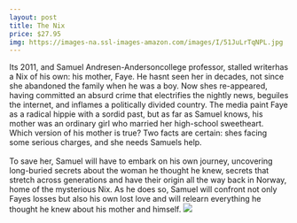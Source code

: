 ```yaml
--- 
layout: post 
title: The Nix
price: $27.95
img: https://images-na.ssl-images-amazon.com/images/I/51JuLrTqNPL.jpg
--- 
```

Its 2011, and Samuel Andresen-Andersoncollege professor, stalled writerhas a Nix of his own: his mother, Faye. He hasnt seen her in decades, not since she abandoned the family when he was a boy. Now shes re-appeared, having committed an absurd crime that electrifies the nightly news, beguiles the internet, and inflames a politically divided country. The media paint Faye as a radical hippie with a sordid past, but as far as Samuel knows, his mother was an ordinary girl who married her high-school sweetheart. Which version of his mother is true? Two facts are certain: shes facing some serious charges, and she needs Samuels help. <br><br>To save her, Samuel will have to embark on his own journey, uncovering long-buried secrets about the woman he thought he knew, secrets that stretch across generations and have their origin all the way back in Norway, home of the mysterious Nix. As he does so, Samuel will confront not only Fayes losses but also his own lost love and will relearn everything he thought he knew about his mother and himself.
<a href="https://www.amazon.com/Nix-novel-Nathan-Hill/dp/110194661X%3FSubscriptionId%3DAKIAJMENML4FLKMV2CIQ%26tag%3Dpskiba1234-20%26linkCode%3Dxm2%26camp%3D2025%26creative%3D165953%26creativeASIN%3D110194661X"><img src="https://images-na.ssl-images-amazon.com/images/G/01/associates/remote-buy-box/buy1.gif"></a>